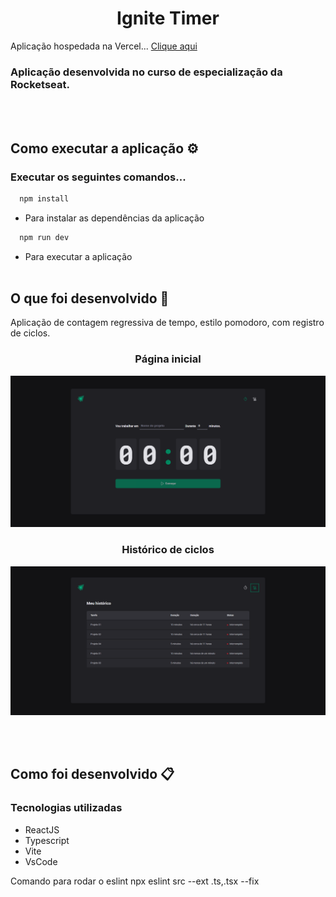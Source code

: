 <h1 align="center">Ignite Timer</h1>

Aplicação hospedada na Vercel... [Clique aqui](https://ignite-timer-alpha-coral.vercel.app/) 



### Aplicação desenvolvida no curso de especialização da Rocketseat.

<br><br>
## Como executar a aplicação ⚙️

### Executar os seguintes comandos...

``` js
  npm install
```
- Para instalar as dependências da aplicação

``` js
  npm run dev
```
- Para executar a aplicação
<br><br>


## O que foi desenvolvido 🚀
Aplicação de contagem regressiva de tempo, estilo pomodoro, com registro de ciclos.

<h3 align="center">Página inicial</h3>

<img src="./src/assets/home.png"/>

<h3 align="center">Histórico de ciclos</h3>

<div align="center"><img src="./src/assets/history.png"/></div>



<br><br>
## Como foi desenvolvido 📋

### Tecnologias utilizadas
- ReactJS
- Typescript
- Vite
- VsCode



























Comando para rodar o eslint
npx eslint src --ext .ts,.tsx --fix
